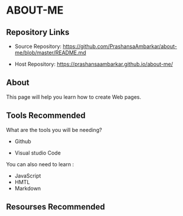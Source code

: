 # ABOUT-ME
## Repository Links
* Source Repository: https://github.com/PrashansaAmbarkar/about-me/blob/master/README.md

* Host Repository: https://prashansaambarkar.github.io/about-me/
## About
This page will help you learn how to create Web pages.
## Tools Recommended
What are the tools you will be needing?
- Github

- Visual studio Code

You can also need to learn :
- JavaScript
- HMTL
- Markdown

## Resourses Recommended
